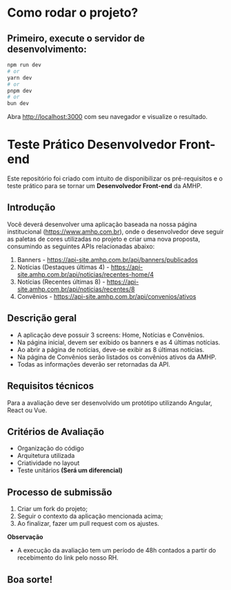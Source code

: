 # Como rodar o projeto?

## Primeiro, execute o servidor de desenvolvimento:

```bash
npm run dev
# or
yarn dev
# or
pnpm dev
# or
bun dev
```

Abra [http://localhost:3000](http://localhost:3000) com seu navegador e visualize o resultado.

# Teste Prático Desenvolvedor Front-end

Este repositório foi criado com intuito de disponibilizar os pré-requisitos e o teste prático para se tornar um **Desenvolvedor Front-end** da AMHP.

## Introdução

Você deverá desenvolver uma aplicação baseada na nossa página institucional (https://www.amhp.com.br), onde o desenvolvedor deve seguir as paletas de cores utilizadas no projeto e criar uma nova proposta, consumindo as seguintes APIs relacionadas abaixo:

1. Banners - https://api-site.amhp.com.br/api/banners/publicados
2. Notícias (Destaques últimas 4) - https://api-site.amhp.com.br/api/noticias/recentes-home/4
3. Notícias (Recentes últimas 8) - https://api-site.amhp.com.br/api/noticias/recentes/8
4. Convênios - https://api-site.amhp.com.br/api/convenios/ativos

## Descrição geral

- A aplicação deve possuir 3 screens: Home, Notícias e Convênios.
- Na página inicial, devem ser exibido os banners e as 4 últimas notícias.
- Ao abrir a página de notícias, deve-se exibir as 8 últimas notícias.
- Na página de Convênios serão listados os convênios ativos da AMHP.
- Todas as informações deverão ser retornadas da API.

## Requisitos técnicos

Para a avaliação deve ser desenvolvido um protótipo utilizando Angular, React ou Vue.

## Critérios de Avaliação

- Organização do código
- Arquitetura utilizada
- Criatividade no layout
- Teste unitários **(Será um diferencial)**

## Processo de submissão

1. Criar um fork do projeto;
2. Seguir o contexto da aplicação mencionada acima;
3. Ao finalizar, fazer um pull request com os ajustes.

**Observação**
- A execução da avaliação tem um período de 48h contados a partir do recebimento do link pelo nosso RH.
  
## Boa sorte!
